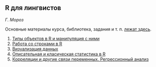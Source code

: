 ## R для лингвистов
*Г. Мороз*

Основные материалы курса, библиотека, задания и т. п. [лежат здесь](http://r-for-linguists.wikispaces.com/).

1. [Типы объектов в R и манипуляция с ними](https://github.com/agricolamz/hse-r-for-linguists/raw/master/1.%20Data%20manipulation/data_manipulation.pdf)
2. [Работа со строками в R](https://github.com/agricolamz/hse-r-for-linguists/raw/master/2.%20Work%20with%20strings/working_with_strings.pdf)
3. [Визуализация данных](https://github.com/agricolamz/hse-r-for-linguists/raw/master/3.%20Data%20visualization/Data%20Visualization.pdf)
4. [Описательная и класическая статистика в R](https://github.com/agricolamz/hse-r-for-linguists/raw/master/4.%20Descriptive%20statistics/descriptive_and_simple_statistics.pdf)
5. [Корреляции и другие связи переменных. Регрессионный анализ](https://github.com/agricolamz/hse-r-for-linguists/raw/master/5.%20Corelation%20and%20regression/correlation_regressions.pdf)
